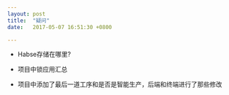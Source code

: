 ```yaml
---
layout: post
title:  "疑问"
date:   2017-05-07 16:51:30 +0800

---
```

* Habse存储在哪里?

* 项目中锁应用汇总

* 项目中添加了最后一道工序和是否是智能生产，后端和终端进行了那些修改
<br>

